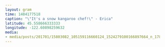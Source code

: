 ```yaml
---
layout: gram
time: 1484177518
caption: "\"It's a snow kangaroo chef!\" - Erica"
latitude: 45.558666333333
longitude: -122.60898259632
media:
- media/posts/201701/15803082_105159116660124_1524279100166897664_n_17869126249023193.jpg
---
```

